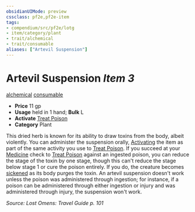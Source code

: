 ```yaml
---
obsidianUIMode: preview
cssclass: pf2e,pf2e-item
tags:
- compendium/src/pf2e/lotg
- item/category/plant
- trait/alchemical
- trait/consumable
aliases: ["Artevil Suspension"]
---
```

# Artevil Suspension *Item 3*  
[alchemical](/rules/traits/alchemical.md)  [consumable](/rules/traits/consumable.md)  

- **Price** 11 gp
- **Usage** held in 1 hand; **Bulk** L
- **Activate** [Treat Poison](/rules/actions/treat-poison.md)
- **Category** Plant

This dried herb is known for its ability to draw toxins from the body, albeit violently. You can administer the suspension orally, [Activating](/rules/actions/activate-an-item.md) the item as part of the same activity you use to [Treat Poison](/rules/actions/treat-poison.md). If you succeed at your [Medicine](/compendium/skills.md#Medicine) check to [Treat Poison](/rules/actions/treat-poison.md) against an ingested poison, you can reduce the stage of the toxin by one stage, though this can't reduce the stage below stage 1 or cure the poison entirely. If you do, the creature becomes [sickened](/rules/conditions.md#Sickened) as its body purges the toxin. An artevil suspension doesn't work unless the poison was administered through ingestion; for instance, if a poison can be administered through either ingestion or injury and was administered through injury, the suspension won't work.

*Source: Lost Omens: Travel Guide p. 101*